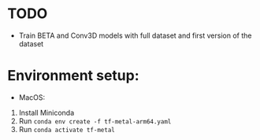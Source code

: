 # TODO

- Train BETA and Conv3D models with full dataset and first version of the dataset

# Environment setup:

- MacOS:

1. Install Miniconda
2. Run `conda env create -f tf-metal-arm64.yaml`
3. Run `conda activate tf-metal`
